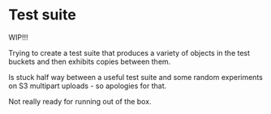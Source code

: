 # Test suite

WIP!!!

Trying to create a test suite that produces a variety of objects in the test buckets
and then exhibits copies between them.

Is stuck half way between a useful test suite and some random experiments
on S3 multipart uploads - so apologies for that.

Not really ready for running out of the box.
